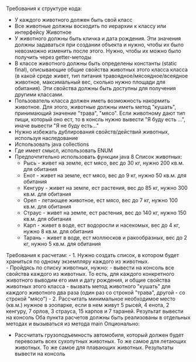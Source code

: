 Требования к структуре кода:
-	У каждого животного должен быть свой класс
-	Все животные должны восходить по иерархии к классу или интерфейсу Животное
-	У животного должны быть кличка и дата рождения. Эти значения должны задаваться при создании объекта и нужно, чтобы их было невозможно изменить после этого. Нужно, чтобы их можно было получить через getter-методы
-	В классе животного должны быть определены константы (static final), описывающие общие свойства животных этого класса класса (в какой среде живет, тип питания травоядное/мясоядное/всеядное животное, максимальный вес, сколько нужно площади для обитания). Эти свойства должны быть доступны для получения другими классами.
-	Пользователь класса должен иметь возможность накормить животное. Для этого, животные должны иметь метод "кушать", принимающий значение "трава", "мясо". Если животному дают тип пищи, который оно ест, то в консль нужно вывести "Я буду есть ...", иначе вывести "Я не буду есть..."
-	Нужно избежать дублирования свойств/действий животных, используя наследование    
-	Использовать java collections
-	Где имеет смысл, использовать ENUM
-	Предпочтительно использовать функции java 8
Список животных:
      - Рысь - живет на земле, ест мясо, вес до 30 кг, нужно 200 кв.м. для обитания
      - Енот - живет на земле, ест мясо, вес до 9 кг, нужно 50 кв.м. для обитания
      - Кенгуру - живет на земле, ест растения, вес до 85 кг, нужно 300 кв.м. для обитания
      - Орел - летающее животное, ест мясо, вес до 7 кг, нужно 100 кв.м. для обитания
      - Страус - живет на земле, ест растения, вес до 140 кг, нужно 150 кв.м. для обитания
      - Карп - живет в воде, ест водоросли и насекомых, вес до 4 кг, нужно 8 кв.м. для обитания
      - Тарань - живет в воде, ест моллюсков и ракообразных, вес до 2 кг, нужно 5 кв.м. для обитания

Требования к расчетам:
      - 1. Нужно создать список, в котором будет храниться по одному экземпляру каждого из животных.         
      - Пройдясь по списку животных, нужно:
            - вывести на консоль все свойства каждого из животных. То есть, для каждого конкретного животного выводим его имя и дату рождения, и общие свойства животных этого класса
            - вызвать метод животного "кушать" для каждого животного два раза (один раз со строкой "трава", другой - со строкой "мясо") 
      - 2. Рассчитать минимальное необходимое место (кв.м.) нужное в зоопарке, если в нем живут 5 рысей, 4 енота, 2 кенгуру, 7 орлов, 3 страуса, 15 карпов и 7 тараней. Результат вывести на консоль
Оба пункта расчетов должны быть реализованы в отдельных методах и вызываться из метода main
Опционально:
- Рассчитать грузоподъемность автомобиля, который должен будет перевозить всех сухопутных животных. То же самое для летающих животных. То же самое для плавающих животных. Результаты вывести на консоль
